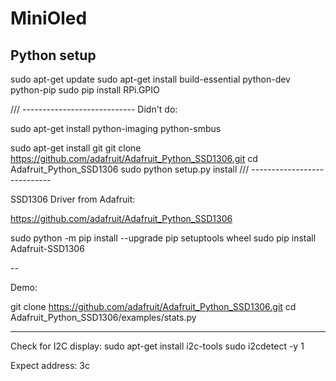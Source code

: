 # MiniOled


## Python setup

sudo apt-get update
sudo apt-get install build-essential python-dev python-pip
sudo pip install RPi.GPIO


/// ----------------------------
Didn't do:

sudo apt-get install python-imaging python-smbus

sudo apt-get install git
git clone https://github.com/adafruit/Adafruit_Python_SSD1306.git
cd Adafruit_Python_SSD1306
sudo python setup.py install
/// ----------------------------

SSD1306 Driver from Adafruit:

https://github.com/adafruit/Adafruit_Python_SSD1306

sudo python -m pip install --upgrade pip setuptools wheel
sudo pip install Adafruit-SSD1306


--

Demo:

git clone https://github.com/adafruit/Adafruit_Python_SSD1306.git
cd Adafruit_Python_SSD1306/examples/stats.py

----------------

Check for I2C display:
sudo apt-get install i2c-tools
sudo i2cdetect -y 1

Expect address: 3c